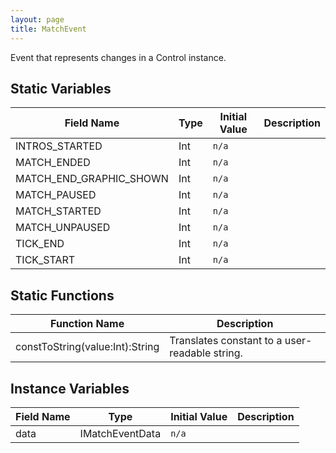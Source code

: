 ```yaml
---
layout: page
title: MatchEvent
---
```


Event that represents changes in a Control instance.

## Static Variables

| Field Name | Type | Initial Value | Description |
| ------------ | ------ | --------------- | ------------- |
| INTROS_STARTED | Int | `n/a` |  |
| MATCH_ENDED | Int | `n/a` |  |
| MATCH_END_GRAPHIC_SHOWN | Int | `n/a` |  |
| MATCH_PAUSED | Int | `n/a` |  |
| MATCH_STARTED | Int | `n/a` |  |
| MATCH_UNPAUSED | Int | `n/a` |  |
| TICK_END | Int | `n/a` |  |
| TICK_START | Int | `n/a` |  |


## Static Functions

| Function Name | Description |
| --------------- | ------------- |
| constToString(value:Int):String | Translates constant to a user-readable string. |


## Instance Variables

| Field Name | Type | Initial Value | Description |
| ------------ | ------ | --------------- | ------------- |
| data | IMatchEventData | `n/a` |  |



